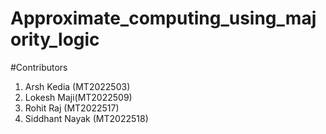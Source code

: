 # Approximate_computing_using_majority_logic

#Contributors
1. Arsh Kedia (MT2022503)
2. Lokesh Maji(MT2022509)
3. Rohit Raj  (MT2022517)
4. Siddhant Nayak (MT2022518)
